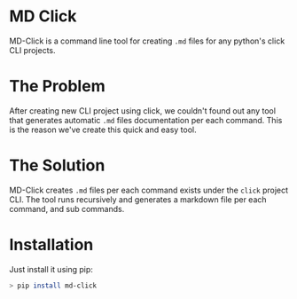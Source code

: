 # MD Click
MD-Click is a command line tool for creating `.md` files for any python's click CLI projects.

# The Problem
After creating new CLI project using click, we couldn't found out any tool that generates automatic
`.md` files documentation per each command. This is the reason we've create this quick and easy tool.

# The Solution
MD-Click creates `.md` files per each command exists under the `click` project CLI.
The tool runs recursively and generates a markdown file per each command, and sub commands.

# Installation

Just install it using pip:
```bash
> pip install md-click
```